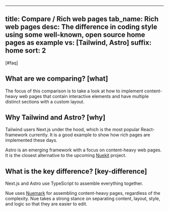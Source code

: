 
---
title: Compare / Rich web pages
tab_name: Rich web pages
desc: The difference in coding style using some well-known, open source home pages as example
vs: [Tailwind, Astro]
suffix: home
sort: 2
---


[#faq]

  ## What are we comparing? [what]
  The focus of this comparison is to take a look at how to implement content-heavy web pages that contain interactive elements and have multiple distinct sections with a custom layout.

  ## Why Tailwind and Astro? [why]
  Tailwind users Next.js under the hood, which is the most popular React- framework currently. It is a good example to show how rich pages are implemented these days.

  Astro is an emerging framework with a focus on content-heavy web pages. It is the closest alternative to the upcoming [Nuekit](/tools/#nuekit) project.


  ## What is the key difference? [key-difference]
  Next.js and Astro use TypeScript to assemble everything together.

  Nue uses [Nuemark](/tools/#nuemark) for assembling content-heavy pages, regardless of the complexity. Nue takes a strong stance on separating content, layout, style, and logic so that they are easier to edit.